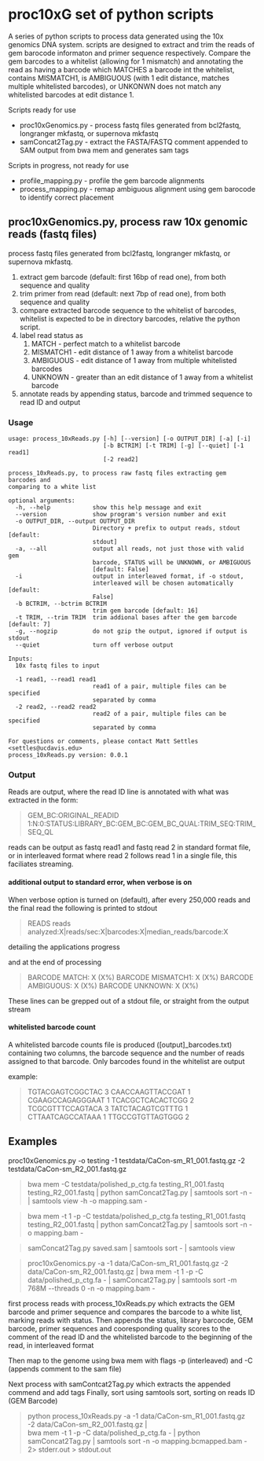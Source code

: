 # proc10xG set of python scripts

A series of python scripts to process data generated using the 10x genomics DNA system. scripts are designed to extract and trim the reads of gem barocode informaton and primer sequence respectively. Compare the gem barcodes to a whitelist (allowing for 1 mismatch) and annotating the read as having a barcode which MATCHES a barcode int the whitelist, contains MISMATCH1, is AMBIGUOUS (with 1 edit distance, matches multiple whitelisted barcodes), or UNKONWN does not match any whitelisted barcodes at edit distance 1.

Scripts ready for use
* proc10xGenomics.py - process fastq files generated from bcl2fastq, longranger mkfastq, or supernova mkfastq
* samConcat2Tag.py - extract the FASTA/FASTQ comment appended to SAM output from bwa mem and generates sam tags

Scripts in progress, not ready for use
* profile_mapping.py - profile the gem barcode alignments
* process_mapping.py - remap ambiguous alignment using gem barocode to identify correct placement 

## proc10xGenomics.py, process raw 10x genomic reads (fastq files)

process fastq files generated from bcl2fastq, longranger mkfastq, or supernova mkfastq. 
1. extract gem barcode (default: first 16bp of read one), from both sequence and quality
1. trim primer from read (default: next 7bp of read one), from both sequence and quality
1. compare extracted barcode sequence to the whitelist of barcodes, whitelist is expected to be in directory barcodes, relative the python script.
1. label read status as 
	1. MATCH - perfect match to a whitelist barcode
	1. MISMATCH1 - edit distance of 1 away from a whitelist barcode
	1. AMBIGUOUS - edit distance of 1 away from multiple whitelisted barcodes
	1. UNKNOWN - greater than an edit distance of 1 away from a whitelist barcode
1. annotate reads by appending status, barcode and trimmed sequence to read ID and output

### Usage
	usage: process_10xReads.py [-h] [--version] [-o OUTPUT_DIR] [-a] [-i]
	                           [-b BCTRIM] [-t TRIM] [-g] [--quiet] [-1 read1]
	                           [-2 read2]

	process_10xReads.py, to process raw fastq files extracting gem barcodes and
	comparing to a white list

	optional arguments:
	  -h, --help            show this help message and exit
	  --version             show program's version number and exit
	  -o OUTPUT_DIR, --output OUTPUT_DIR
	                        Directory + prefix to output reads, stdout [default:
	                        stdout]
	  -a, --all             output all reads, not just those with valid gem
	                        barcode, STATUS will be UNKNOWN, or AMBIGUOUS
	                        [default: False]
	  -i                    output in interleaved format, if -o stdout,
	                        interleaved will be chosen automatically [default:
	                        False]
	  -b BCTRIM, --bctrim BCTRIM
	                        trim gem barcode [default: 16]
	  -t TRIM, --trim TRIM  trim addional bases after the gem barcode [default: 7]
	  -g, --nogzip          do not gzip the output, ignored if output is stdout
	  --quiet               turn off verbose output

	Inputs:
	  10x fastq files to input

	  -1 read1, --read1 read1
	                        read1 of a pair, multiple files can be specified
	                        separated by comma
	  -2 read2, --read2 read2
	                        read2 of a pair, multiple files can be specified
	                        separated by comma

	For questions or comments, please contact Matt Settles <settles@ucdavis.edu>
	process_10xReads.py version: 0.0.1

### Output
Reads are output, where the read ID line is annotated with what was extracted in the form:

> GEM_BC:ORIGINAL_READID 1:N:0:STATUS:LIBRARY_BC:GEM_BC:GEM_BC_QUAL:TRIM_SEQ:TRIM_SEQ_QL

reads can be output as fastq read1 and fastq read 2 in standard format file, or in interleaved 
format where read 2 follows read 1 in a single file, this faciliates streaming.

#### additional output to standard error, when verbose is on
When verbose option is turned on (default), after every 250,000 reads and the final read the following is printed to stdout
> READS	reads analyzed:X|reads/sec:X|barcodes:X|median_reads/barcode:X

detailing the applications progress

and at the end of processing
> BARCODE	MATCH: X (X%)
> BARCODE	MISMATCH1: X (X%)
> BARCODE	AMBIGUOUS: X (X%)
> BARCODE	UNKNOWN: X (X%)

These lines can be grepped out of a stdout file, or straight from the output stream

#### whitelisted barcode count

A whitelisted barcode counts file is produced ([output]_barcodes.txt) containing two columns, the barcode sequence and the number of reads assigned to that barcode. Only barcodes found in the whitelist are output

example:
>	TGTACGAGTCGGCTAC	3
>	CAACCAAGTTACCGAT	1
>	CGAAGCCAGAGGGAAT	1
>	TCACGCTCACACTCGG	2
>	TCGCGTTTCCAGTACA	3
>	TATCTACAGTCGTTTG	1
>	CTTAATCAGCCATAAA	1
>	TTGCCGTGTTAGTGGG	2


## Examples

proc10xGenomics.py -o testing -1 testdata/CaCon-sm_R1_001.fastq.gz -2 testdata/CaCon-sm_R2_001.fastq.gz

> bwa mem -C testdata/polished_p_ctg.fa testing_R1_001.fastq testing_R2_001.fastq | python samConcat2Tag.py | samtools sort -n - | samtools view -h -o mapping.sam -

> bwa mem -t 1 -p -C testdata/polished_p_ctg.fa testing_R1_001.fastq testing_R2_001.fastq | python samConcat2Tag.py | samtools sort -n -o mapping.bam -

> samConcat2Tag.py saved.sam | samtools sort - | samtools view

> proc10xGenomics.py -a -1 data/CaCon-sm_R1_001.fastq.gz -2 data/CaCon-sm_R2_001.fastq.gz | bwa mem -t 1 -p -C data/polished_p_ctg.fa - | samConcat2Tag.py | samtools sort -m 768M --threads 0 -n -o mapping.bam -


first process reads with process_10xReads.py which extracts the GEM barcode and primer sequence and compares the barcode to a white list, marking reads with status. Then appends the status, library barcocde, GEM barcode, primer sequences and cooresponding quality scores to the comment of the read ID and the whitelisted barcode to the beginning of the read, in interleaved format

Then map to the genome using bwa mem with flags -p (interleaved) and -C (appends comment to the sam file)

Next process with samContcat2Tag.py which extracts the appended commend and add tags
Finally, sort using samtools sort, sorting on reads ID (GEM Barcode)

> python process_10xReads.py -a -1 data/CaCon-sm_R1_001.fastq.gz \
  -2 data/CaCon-sm_R2_001.fastq.gz | \
  bwa mem -t 1 -p -C data/polished_p_ctg.fa - | python samConcat2Tag.py | samtools sort -n -o mapping.bcmapped.bam - 2> stderr.out > stdout.out

